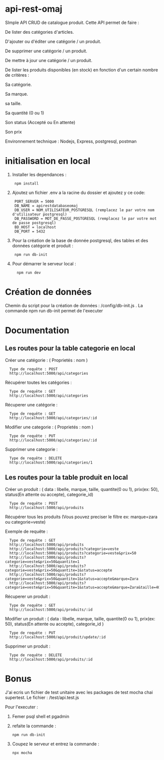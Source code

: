 # api-rest-omaj
SImple API CRUD de catalogue produit. Cette API permet de faire :

  De lister des catégories d'articles.

  D'ajouter ou d'éditer une catégorie / un produit. 
  
  De supprimer une catégorie / un produit. 
  
  De mettre à jour une catégorie / un produit. 
  
  De lister les produits disponibles (en stock) en fonction d'un certain nombre de critères : 
    
   Sa catégorie. 
   
   Sa marque. 
      
   sa taille. 
      
   Sa quantité (0 ou 1) 
      
   Son status (Accepté ou En attente) 
      
   Son prix

Environnement technique : Nodejs, Express, postgresql, postman

# initialisation en local

1. Installer les dependances : 
  
        npm install
3. Ajoutez un fichier .env a la racine du dossier et ajoutez y ce code:
      
      
        PORT_SERVER = 5000
        DB_NAME = apirestdatabaseomaj
        DB_USER = NOM_UTILISATEUR_POSTGRESQL (remplacez le par votre nom d'utilisateur postgresql)
        DB_PASSWORD = MOT_DE_PASSE_POSTGRESQL (remplacez le par votre mot de passe postgresql)
        BD_HOST = localhost
        DB_PORT = 5432     
      
3. Pour la création de la base de donnée postgresql, des tables et des données catégorie et produit : 
          
        npm run db-init 
4. Pour démarrer le serveur local : 

         npm run dev

# Création de données

Chemin du script pour la création de données : /config/db-init.js . La commande npm run db-init permet de l'executer

# Documentation

## Les routes pour la table categorie en local

Créer une catégorie : ( Proprietés : nom ) 

      Type de requête : POST
      http://localhost:5000/api/categories

Récupérer toutes les catégories : 
      
      Type de requête : GET
      http://localhost:5000/api/categories
      
Récuperer une catégorie : 
  
      Type de requête : GET
      http://localhost:5000/api/categories/:id
      
Modifier une categorie : ( Proprietés : nom ) 
      
      Type de requête : PUT
      http://localhost:5000/api/categories/:id
      
Supprimer une categorie : 
  
      Type de requête : DELETE
      http://localhost:5000/api/categories/1
      
 ## Les routes pour la table produit en local
 
 Créer un produit : ( data : libelle, marque, taille, quantite(0 ou 1), prix(ex: 50),  status(En attente ou accepte), categorie_id) 
 
      Type de requête : POST
      http://localhost:5000/api/produits

Récupérer tous les produits (Vous pouvez preciser le filtre ex: marque=zara ou categorie=veste)

Exemple de requête :

    
      Type de requête : GET
      http://localhost:5000/api/produits
      http://localhost:5000/api/produits?categorie=veste
      http://localhost:5000/api/produits?categorie=veste&prix=50
      http://localhost:5000/api/produits?categorie=veste&prix=50&quantite=1
      http://localhost:5000/api/produits?categorie=veste&prix=50&quantite=1&status=accepte
      http://localhost:5000/api/produits?categorie=veste&prix=50&quantite=1&status=accepte&marque=Zara
      http://localhost:5000/api/produits?categorie=veste&prix=50&quantite=1&status=accepte&marque=Zara&taille=40
      
      
Récuperer un produit : 
      
      Type de requête : GET
      http://localhost:5000/api/produits/:id
      
Modifier un produit : ( data : libelle, marque, taille, quantite(0 ou 1), prix(ex: 50),  status(En attente ou accepte), categorie_id ) 
      
      Type de requête : PUT
      http://localhost:5000/api/produit/update/:id
      
Supprimer un produit : 
      
      Type de requête : DELETE
      http://localhost:5000/api/produits/:id
      
      
# Bonus

J'ai ecris un fichier de test unitaire avec les packages de test mocha chai supertest. Le fichier : /test/api.test.js 

Pour l'executer : 

1. Femer psql shell et pgadmin
2. refaite la commande : 

       npm run db-init
       
3. Coupez le serveur et entrez la commande :  

       npx mocha
